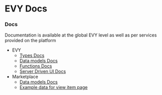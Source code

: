 # EVY Docs

### Docs
Documentation is available at the global EVY level as well as per services provided on the platform

* EVY
    * [Types Docs](./evy/types.md)
    * [Data models Docs](./evy/data.md)
    * [Functions Docs](./evy/functions.md)
    * [Server Driven UI Docs](./evy/sdui.md)
* Marketplace
    * [Data models Docs](./services/marketplace/data.md)
    * [Example data for view item page](./services/marketplace/example.md)